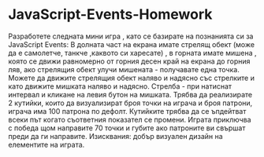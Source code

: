 # JavaScript-Events-Homework

Разработете следната мини игра , като се базирате на познанията си за JavaScript Events:
В долната част на екрана имате стрелящ обект (може да е самолетче, танкче ,каквото си харесате)
, в горната имате мишена , която се движи равномерно от горния десен край на екрана до горния
ляв, ако стрелящия обект улучи мишената - получавате една точка.
Можете да движите стрелящия обект наляво и надясно със стрелките и като движите мишката
наляво и надясно.
Стрелба - при натиснат интервал и кликане на левия бутон на мишката.
Трябва да реализирате 2 кутийки, които да визуализират броя точки на играча и броя патрони,
играча има 100 патрона по дефолт. Кутийките трябва да се ъпдейтват всеки път когато съответния
показател се промени. Играта приключва с победа щом направите 70 точки и губите ако патроните
ви свършат преди да ги направите.
Изисквания: добър визуален дизайн на елементите на играта.

